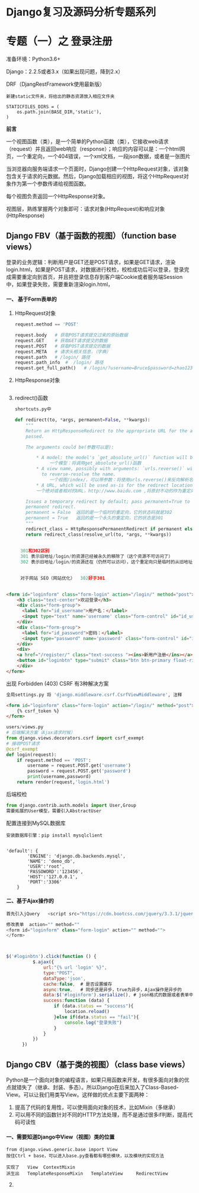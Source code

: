 # Django复习及源码分析专题系列

#                      专题（一）之 登录注册

准备环境：Python3.6+

Django：2.2.5或者3.x（如果出现问题，降到2.x）

DRF（DjangRestFramework使用最新版）

```
新建static文件夹，将给出的静态资源放入相应文件夹

STATICFILES_DIRS = (
    os.path.join(BASE_DIR,'static'),
)
```

**前言** 

​         一个视图函数（类），是一个简单的Python函数（类），它接收web请求（request）并且返回web响应（response）；响应的内容可以是：一个html网页，一个重定向，一个404错误，一个xml文档，一段json数据，或者是一张图片

​        当浏览器向服务端请求一个页面时，Django创建一个HttpRequest对象，该对象包含关于请求的元数据。然后，Django加载相应的视图，将这个HttpRequest对象作为第一个参数传递给视图函数。

每个视图负责返回一个HttpResponse对象。

​        视图层，熟练掌握两个对象即可：请求对象(HttpRequest)和响应对象(HttpResponse)

##  Django  FBV（基于函数的视图）（**function base views**）

登录的业务逻辑：判断用户是GET还是POST请求，如果是GET请求，渲染login.html，如果是POST请求，对数据进行校检，校检成功后可以登录，登录完成需要重定向到首页，并且把登录信息存到客户端Cookie或者服务端Session中，如果登录失败，需要重新渲染login.html，

#### 一、 基于Form表单的

1. HttpRequest对象

   ```python
   request.method == 'POST'
   
   request.body   # 获取POST请求提交过来的原始数据
   request.GET    # 获取GET请求提交的数据
   request.POST   # 获取POST请求提交的数据
   request.META   # 请求头相关信息，（字典）
   request.path   # /login/ 路径
   request.path_info  #  /login/ 路径
   request.get_full_path()   # /login/?username=Bruce$password=zhao1234..
   ```

2. HttpResponse对象

   ```python
   
   ```

3. redirect()函数

   ```python
   shortcuts.py中 
   
   def redirect(to, *args, permanent=False, **kwargs):
       """
       Return an HttpResponseRedirect to the appropriate URL for the arguments
       passed.
   
       The arguments could be(参数可以是):
   
           * A model: the model's `get_absolute_url()` function will be called.
   				一个模型：将调用get_absolute_url()函数
           * A view name, possibly with arguments: `urls.reverse()` will be used
             to reverse-resolve the name.
   				一个视图/index/，可以带参数：将使用urls.reverse()来反向解析名称 
           * A URL, which will be used as-is for the redirect location.
           一个绝对或者相对的URL，http://www.baidu.com ,将原封不动的作为重定向的位置
   
       Issues a temporary redirect by default; pass permanent=True to issue a
       permanent redirect.
       permanent = False  返回的是一个临时的重定向，它的状态码就是302
       permanent = True   返回的是一个永久的重定向，它的状态是301
       """
       redirect_class = HttpResponsePermanentRedirect if permanent else HttpResponseRedirect
       return redirect_class(resolve_url(to, *args, **kwargs))
     
     
     301和302区别
     301 表示旧地址/login/的资源已经被永久的移除了（这个资源不可访问了）
     302 表示旧地址/login/的资源还在（仍然可以访问），这个重定向只是临时的从旧地址/login/跳转到了新地址/index/,搜索引擎会抓取新的内容而保存旧的地址
   
     
     对于网站 SEO（网站优化）  302好于301
     
   ```

   

```html
<form id="loginform" class="form-login" action="/login/" method="post">
    <h3 class="text-center">欢迎登录</h3>
    <div class="form-group">
      <label for="id_username">用户名：</label>
      <input type="text" name='username' class="form-control" id="id_username" placeholder="Username" autofocus required>
    </div>
    <div class="form-group">
      <label for="id_password">密码：</label>
      <input type="password" name='password' class="form-control" id="id_password" placeholder="Password" required>
    </div>
    <div>
    <a href="/register/" class="text-success "><ins>新用户注册</ins></a>
    <button id="loginbtn" type="submit" class="btn btn-primary float-right">登录</button>
    </div>
</form>
```

出现  Forbidden (403) CSRF  有3种解决方案

```python
全局settings.py 将 'django.middleware.csrf.CsrfViewMiddleware', 注释
```

```html
<form id="loginform" class="form-login" action="/login/" method="post">
    {% csrf_token %}
</form>
```

```python
users/views.py
# 后端解决方案（Ajax请求时候）
from django.views.decorators.csrf import csrf_exempt
# 接收POST请求
@csrf_exempt
def login(request):
    if request.method == 'POST':
        username = request.POST.get('username')
        password = request.POST.get('password')
        print(username,password)
    return render(request,'login.html')
```



后端校检

```python
from django.contrib.auth.models import User,Group
需要拓展的User模型，需要引入AbstractUser
```



配置连接到MySQL数据库

```
安装数据库引擎：pip install mysqlclient


'default': {
        'ENGINE': 'django.db.backends.mysql',
        'NAME': 'demo_db',
        'USER':'root',
        'PASSOWORD':'123456',
        'HOST':'127.0.0.1',
        'PORT':'3306'
    }
```



#### 二、基于Ajax操作的

```javascript
首先引入jQuery   <script src="https://cdn.bootcss.com/jquery/3.3.1/jquery.js"></script>

修改表单  action="" method="" 
<form id="loginform" class="form-login" action="" method="">
</form>



$('#loginbtn').click(function () {
          $.ajax({
              url:"{% url 'login' %}", 
              type:"POST",   
              dataType:'json', 
              cache:false,  # 是否设置缓存
              async:true,   # 同步还是异步，true为异步，Ajax操作是异步的
              data:$('#loginform').serialize(), # json格式的数据或者表单中内容的字符串
              success:function (data) {
                  if (data.status == "success"){
                      location.reload()
                  }else if(data.status == "fail"){
                      console.log("登录失败")
                  }
              }
          })
      })
```





## Django  CBV（基于类的视图）（class base views）

Python是一个面向对象的编程语言，如果只用函数来开发，有很多面向对象的优点就错失了（继承、封装、多态）。所以Django在后来加入了Class-Based-View。可以让我们用类写View。这样做的优点主要下面两种：

1. 提高了代码的复用性，可以使用面向对象的技术，比如Mixin（多继承）
2. 可以用不同的函数针对不同的HTTP方法处理，而不是通过很多if判断，提高代码可读性

#### 一、需要知道Django中View（视图）类的位置

```
from django.views.generic.base import View
按住Ctrl + base，可以进入base.py查看都有哪些模块，以及模块的实现方法

实现了   View  ContextMixin
派生出   TemplateResponseMixin   TemplateView     RedirectView
```

2. 



































